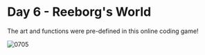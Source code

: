 # Day 6 - Reeborg's World
The art and functions were pre-defined in this online coding game!

![0705](https://github.com/batamladen/100-Days-Of-Python/assets/117394324/7f4f2388-292e-4db8-8735-4cc35690634a)
